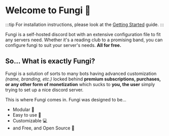 # Welcome to Fungi 🍄

:::tip
For installation instructions, please look at the [Getting Started](./getting-started.md) guide.
:::

Fungi is a self-hosted discord bot with an extensive configuration file to fit any servers need. Whether it's a reading club to a promising band,
you can configure fungi to suit your server's needs. **All for free.**

## So... What is exactly Fungi?

Fungi is a solution of sorts to many bots having advanced customization *(name, branding, etc.)* locked behind **premium subscriptions, purchases, or any other form of monetization** which sucks to **you, the user** simply trying to set up a nice discord server.

This is where Fungi comes in. Fungi was designed to be...

- Modular 🧩
- Easy to use 🚀
- Customizable 💻
- and Free, and Open Source 🔨

